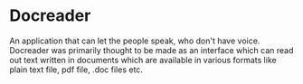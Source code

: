 # Docreader
An application that can let the people speak, who don't have voice. Docreader was primarily thought to be made as an interface which can read out text written in documents which are available in various formats like plain text file, pdf file, .doc files etc.
